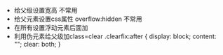 <!-- 清除浮动带来的影响 -->
+ 给父级设置宽高 不常用
+ 给父元素设置css属性 overflow:hidden  不常用
+ 在所有设置浮动元素后面加 <div style='clear:both;'></div>
+ 利用伪元素给父级加class=clear
    .clearfix:after {
      display: block;
      content: "";
      clear: both;
    }